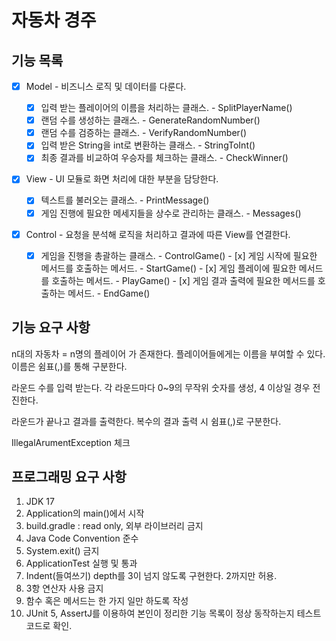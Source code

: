 # 자동차 경주

## 기능 목록

- [x] Model - 비즈니스 로직 및 데이터를 다룬다.

    - [x] 입력 받는 플레이어의 이름을 처리하는 클래스.
            - SplitPlayerName()
    - [x] 랜덤 수를 생성하는 클래스.
            - GenerateRandomNumber()
    - [x] 랜덤 수를 검증하는 클래스.
            - VerifyRandomNumber()
    - [x] 입력 받은 String을 int로 변환하는 클래스.
            - StringToInt()
    - [x] 최종 결과를 비교하여 우승자를 체크하는 클래스.
            - CheckWinner()

- [x] View - UI 모듈로 화면 처리에 대한 부분을 담당한다.

    - [x] 텍스트를 불러오는 클래스.
            - PrintMessage()
    - [x] 게임 진행에 필요한 메세지들을 상수로 관리하는 클래스.
            - Messages()

- [x] Control - 요청을 분석해 로직을 처리하고 결과에 따른 View를 연결한다.

    - [x] 게임을 진행을 총괄하는 클래스. - ControlGame()
            - [x] 게임 시작에 필요한 메서드를 호출하는 메서드. - StartGame()
            - [x] 게임 플레이에 필요한 메서드를 호출하는 메서드. - PlayGame()
            - [x] 게임 결과 출력에 필요한 메서드를 호출하는 메서드. - EndGame()

## 기능 요구 사항

n대의 자동차 = n명의 플레이어 가 존재한다.
플레이어들에게는 이름을 부여할 수 있다.
이름은 쉼표(,)를 통해 구분한다.

라운드 수를 입력 받는다.
각 라운드마다 0~9의 무작위 숫자를 생성, 4 이상일 경우 전진한다.

라운드가 끝나고 결과를 출력한다. 복수의 결과 출력 시 쉼표(,)로 구분한다.

IllegalArumentException 체크

## 프로그래밍 요구 사항

1. JDK 17
2. Application의 main()에서 시작
3. build.gradle : read only, 외부 라이브러리 금지
4. Java Code Convention 준수
5. System.exit() 금지
6. ApplicationTest 실행 및 통과
7. Indent(들여쓰기) depth를 3이 넘지 않도록 구현한다. 2까지만 허용.
8. 3항 연산자 사용 금지
9. 함수 혹은 메서드는 한 가지 일만 하도록 작성
10. JUnit 5, AssertJ를 이용하여 본인이 정리한 기능 목록이 정상 동작하는지 테스트 코드로 확인.